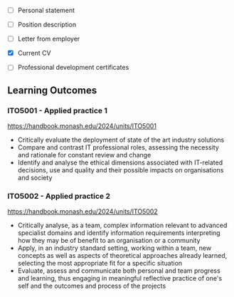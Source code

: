- [ ] Personal statement
- [ ] Position description
- [ ] Letter from employer
- [x] Current CV
- [ ] Professional development certificates



## Learning Outcomes
### ITO5001 - Applied practice 1
https://handbook.monash.edu/2024/units/ITO5001
- Critically evaluate the deployment of state of the art industry solutions
- Compare and contrast IT professional roles, assessing the necessity and rationale for constant review and change
- Identify and analyse the ethical dimensions associated with IT-related decisions, use and quality and their possible impacts on organisations and society

### ITO5002 - Applied practice 2
https://handbook.monash.edu/2024/units/ITO5002
- Critically analyse, as a team, complex information relevant to advanced specialist domains and identify information requirements interpreting how they may be of benefit to an organisation or a community
- Apply, in an industry standard setting, working within a team, new concepts as well as aspects of theoretical approaches already learned, selecting the most appropriate fit for a specific situation
- Evaluate, assess and communicate both personal and team progress and learning, thus engaging in meaningful reflective practice of one's self and the outcomes and process of the projects
